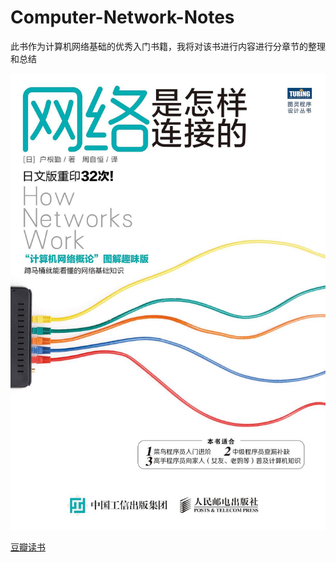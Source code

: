 # Computer-Network-Notes
此书作为计算机网络基础的优秀入门书籍，我将对该书进行内容进行分章节的整理和总结

![cover](CoverOfBook.jpg)

[豆瓣读书](https://book.douban.com/subject/26941639/)
